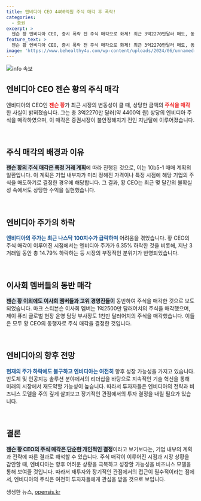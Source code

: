 ```yaml
---
title: 엔비디아 CEO 4400억원 주식 매각 후 폭락!
categories:
  - 증권
excerpt: >
  젠슨 황 엔비디아 CEO, 증시 폭락 전 주식 매각으로 화제! 최근 3억2270만달러 매도, 동료 이사회 멤버들도 뒤따라. 황 CEO의 운 좋은 전략, 주식 시장의 파장과 함께 집중 조명받는다!
feature_text: >
  젠슨 황 엔비디아 CEO, 증시 폭락 전 주식 매각으로 화제! 최근 3억2270만달러 매도, 동료 이사회 멤버들도 뒤따라. 황 CEO의 운 좋은 전략, 주식 시장의 파장과 함께 집중 조명받는다!
image: 'https://www.behealthy4u.com/wp-content/uploads/2024/06/unnamed-file.png'
---
```


<p><img src="https://www.behealthy4u.com/wp-content/uploads/2024/06/unnamed-file.png" alt="info 속보" /></p>

<h2 data-ke-size="size26">엔비디아 CEO 젠슨 황의 주식 매각</h2>

<p data-ke-size="size16">엔비디아의 CEO인 <b><span style="color: #ee2323;">젠슨 황</span></b>가 최근 시장의 변동성이 클 때, 상당한 금액의 <b><span style="color: #ee2323;">주식을 매각</span></b>한 사실이 밝혀졌습니다. 그는 총 3억2270만 달러(약 4400억 원) 상당의 엔비디아 주식을 매각하였으며, 이 매각은 증권시장이 불안정해지기 전인 지난달에 이루어졌습니다.</p>

<p data-ke-size="size16">&nbsp;</p>

<h2 data-ke-size="size26">주식 매각의 배경과 이유</h2>

<p data-ke-size="size16"><b><span style="background-color: #21538527;">젠슨 황의 주식 매각은 특정 거래 계획</span></b>에 따라 진행된 것으로, 이는 10b5-1 매매 계획의 일환입니다. 이 계획은 기업 내부자가 미리 정해진 가격이나 특정 시점에 해당 기업의 주식을 매도하기로 결정한 경우에 해당합니다. 그 결과, 황 CEO는 최근 몇 달간의 불확실성 속에서도 상당한 수익을 실현했습니다.</p>

<p data-ke-size="size16">&nbsp;</p>

<h2 data-ke-size="size26">엔비디아 주가의 하락</h2>

<p data-ke-size="size16"><b><span style="color: #1a5490;">엔비디아의 주가는 최근 나스닥 100지수가 급락하며</span></b> 어려움을 겪었습니다. 황 CEO의 주식 매각이 이루어진 시점에서는 엔비디아 주가가 6.35% 하락한 것을 비롯해, 지난 3거래일 동안 총 14.79% 하락하는 등 시장의 부정적인 분위기가 반영되었습니다.</p>

<p data-ke-size="size16">&nbsp;</p>

<h2 data-ke-size="size26">이사회 멤버들의 동반 매각</h2>

<p data-ke-size="size16"><b><span style="background-color: #21538527;">젠슨 황 이외에도 이사회 멤버들과 고위 경영진들이</span></b> 동반하여 주식을 매각한 것으로 보도되었습니다. 마크 스티븐슨 이사회 멤버는 1억2500만 달러어치의 주식을 매각했으며, 제이 퓨리 글로벌 현장 운영 담당 부사장도 1천만 달러어치의 주식을 매각했습니다. 이들은 모두 황 CEO의 동행자로 주식 매각을 결정한 것입니다.</p>

<p data-ke-size="size16">&nbsp;</p>

<h2 data-ke-size="size26">엔비디아의 향후 전망</h2>

<p data-ke-size="size16"><b><span style="color: #1a5490;">현재의 주가 하락에도 불구하고 엔비디아는 여전히</span></b> 향후 성장 가능성을 가지고 있습니다. 반도체 및 인공지능 솔루션 분야에서의 리더십을 바탕으로 지속적인 기술 혁신을 통해 미래의 시장에서 재도약할 가능성이 높습니다. 따라서 투자자들은 엔비디아의 전략과 비즈니스 모델을 주의 깊게 살펴보고 장기적인 관점에서의 투자 결정을 내릴 필요가 있습니다.</p>

<p data-ke-size="size16">&nbsp;</p>

<h2 data-ke-size="size26">결론</h2>

<p data-ke-size="size16"><b><span style="background-color: #21538527;">젠슨 황 CEO의 주식 매각은 단순한 개인적인 결정</span></b>이라고 보기보다는, 기업 내부의 계획과 전략에 따른 결과로 해석할 수 있습니다. 주식 매각이 이루어진 시점과 시장 상황을 감안할 때, 엔비디아는 향후 어려운 상황을 극복하고 성장할 가능성을 비즈니스 모델을 통해 보여줄 것입니다. 따라서 재투자와 장기적인 관점에서의 접근이 필수적이라는 점에서, 엔비디아의 주식은 여전히 투자자들에게 관심을 받을 것으로 보입니다.</p>
생생한 뉴스, <a href="https://opensis.kr" rel="dofollow">opensis.kr</a>


